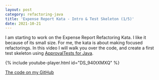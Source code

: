 ```yaml
---
layout: post
category: refactoring-java
title: 'Expense Report Kata - Intro & Test Skeleton (1/5)'
date: 2021-10-21
---
```


I am starting to work on the Expense Report Refactoring Kata.
I like it because of its small size. For me, the kata is about making focused refactorings. 
In this video I will walk you over the code, and create a first test skeleton using [ApprovalTests for Java](https://github.com/approvals/ApprovalTests.Java).

{% include youtube-player.html id="DS_940tXMXQ" %}

[The code on my GitHub](https://github.com/gregorriegler/expensereport/tree/refactoring-video-series)
